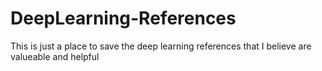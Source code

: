 # DeepLearning-References
This is just a place to save the deep learning references that I believe are valueable and helpful
